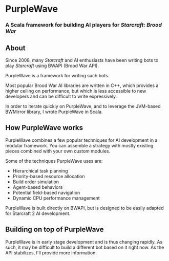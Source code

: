 # PurpleWave
### A Scala framework for building AI players for *Starcraft: Brood War*

## About
Since 2008, many *Starcraft* and AI enthusiasts have been writing bots to play *Starcraft* using BWAPI (Brood War API).

PurpleWave is a framework for writing such bots.

Most popular Brood War AI libraries are written in C++, which provides a higher ceiling on performance, but which is less accessible to new developers and can be difficult to write expressively.

In order to iterate quickly on PurpleWave, and to leverage the JVM-based BWMirror library, I wrote PurpleWave in Scala.

## How PurpleWave works

PurpleWave combines a few popular techniques for AI development in a modular framework. You can assemble a strategy with mostly existing pieces combined with your own custom modules.

Some of the techniques PurpleWave uses are:
* Hierarchical task planning
* Priority-based resource allocation
* Build order simulation
* Agent-based behaviors
* Potential field-based navigation
* Dynamic CPU performance management

PurpleWave is built directly on BWAPI, but is designed to be easily adapted for Starcraft 2 AI development.

## Building on top of PurpleWave

PurpleWave is in early stage development and is thus changing rapidly. As such, it may be difficult to build a different bot based on it right now. As the API stabilizes, I'll provide more information.